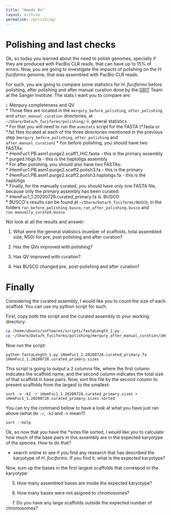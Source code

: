 ```yaml
---
title: "Hands On"
layout: archive
permalink: /polishing/
---  
```


# Polishing and last checks

Ok, so today you learned about the need to polish genomes, specially if they are produced with PacBio CLR reads, that can have up to 15% of errors. Now, you are going to investigate the impacts of polishing on the *H. fuciforms* genome, that was assembled with PacBio CLR reads.  


For such, you are going to compare some statistics for *H. fuciforms* before polishing, after polishing and after manual curation done by the [GRIT](https://www.sanger.ac.uk/group/genome-reference-informatics-team/) Team at the Sanger Institute. The stats I want you to compare are: 

i. Merqury completeness and QV  
    * Those files are located in the `merqury_before_polishing`, `after_polishing` and `after_manual_curation` directories, at `~/Share/Data/h_fuciforms/polishing/`
ii. general statistics  
    * For that you will need to run the `asmstats` script for the FASTA (\*.fasta or \*.fa) files located at each of the three directories mentioned in the previous step (`merqury_before_polishing`, `after_polishing` and `after_manual_curation`)
    * For before polishing, you should have two FASTAs:  
        * iHemFuc1.PB.asm1.purge2.scaff1_HiC.fasta - this is the primary assembly 
        * purged.htigs.fa - this is the haplotigs assembly  
    * For after polishing, you should also have two FASTAs:  
        * iHemFuc1.PB.asm1.purge2.scaff2.polish3.fa - this is the primary  
        * iHemFuc1.PB.asm1.purge2.scaff2.polish3.haplotigs.fa - this is the haplotigs  
    * Finally, for the manually curated, you should have only one FASTA file, because only the primary assembly has been curated:  
        * iHemFuc1_1.20200728.curated_primary.fa
iii. BUSCO  
    * BUSCO's results can be found at `~/Share/Data/h_fuciforms/BUSCO`, in the folders `run_before_polishing.busco`, `run_after_polishing.busco` and `run_manually_curated.busco` 


Not look at all the results and answer:

1. What were the general statistics (number of scaffolds, total assembled size, N50) for pre, post polishing and after curation?

2. Has the QVs improved with polishing?

3. Has QV improved with curation?

4. Has BUSCO changed pre, post-polishing and after curation?


# Finally

Considering the curated assembly, I would like you to count the size of each scaffold. You can use my python script for such.

First, copy both the script and the curated assembly to your working directory:  

```bash  
cp /home/ubuntu/softwares/scripts/fastaLength_1.py .  
cp ~/Share/Data/h_fuciforms/polishing/merqury_after_manual_curation/iHemFuc1_1.20200728.curated_primary.fa .
```

Now run the script:

```console  
python fastaLength_1.py iHemFuc1_1.20200728.curated_primary.fa iHemFuc1_1.20200728.curated_primary.sizes
```  

This script is going to output a 2 columns file, where the first column indicates the scaffold name, and the second column indicates the total size of that scaffold in base pairs. Now, sort this file by the second column to present scaffolds from the largest to the smallest:

```console  
sort -n -k2 -r iHemFuc1_1.20200728.curated_primary.sizes > iHemFuc1_1.20200728.curated_primary.sizes.sorted
```  

You can try the command bellow to have a look at what you have just ran above (what do `-r`, `-k2` and `-n` mean?)
```console  
sort --help
```


Ok, so now that you have the \*sizes file sorted, I would like you to calculate how much of the base pairs in this assembly are in the expected karyotype of the species. How to do that?

- search online to see if you find any research that has described the karyotype of *H. fuciforms*. If you find it, what is the expected karyotype?

Now, sum up the bases in the first largest scaffolds that correspod to the karyotype:   

     5\. How many assembled bases are inside the expected karyotype?      
    
     6\. How many bases were not asigned to chromosomes? 

     7\. Do you have any large scaffolds outside the expected number of chromosomes?
